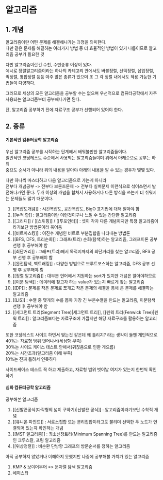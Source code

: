 # 알고리즘

## 1. 개념

알고리즘이란 어떤 문제를 해결해나가는 과정을 의미한다.  
다만 같은 문제를 해결하는 여러가지 방법 중 더 효율적인 방법이 있기 나름이므로 알고리즘 공부가 필요한 것  

다만 알고리즘이란건 수천, 수만종류 이상이 있다.  
예시로 정렬알고리즘이라는 하나의 카테고리 안에서도 버블정렬, 선택정렬, 삽입정렬, 퀵정렬, 병합정렬 등등 아주 많은 종류가 있으며 또 그 각 정렬 내에서도 적용 가능한 기법들이 다양하다.  

그러므로 세상의 모든 알고리즘을 공부할 수는 없으며 우선적으로 컴퓨터공학에서 자주 사용되는 알고리즘부터 공부해나가면 된다.

단, 알고리즘 공부하기 전에 자료구조 공부가 선행되어 있어야 한다.  


## 2. 종류

#### 기본적인 컴퓨터공학 알고리즘
우선 알고리즘 공부를 시작하는 단계에서 배워볼만한 알고리즘들이다.  
일반적인 코딩테스트 수준에서 사용되는 알고리즘들이며 위에서 아래순으로 공부는 하되  
중요도 순서가 아니라 위의 내용을 알아야 아래의 내용을 알 수 있는 경우가 몇몇 있다.  

다만 하나씩 마스터하고 다음 알고리즘으로 가는게 아니라  
전부다 개념공부 -> 전부다 브론즈문제 -> 전부다 실버문제 이런식으로 섞어쓰면서 발전해나가면 좋다.
두개 이상의 개념을 합쳐서 사용하거나 다른 방식을 쓰는게 더 쉬워지는 문제들도 많기 때문이다.

1) [[복잡도개념]] :  시간복잡도, 공간복잡도, BigO 표기법에 대해 알아야 함
2) [[누적 합]] : 알고리즘이란 이런것이구나 느낄 수 있는 간단한 알고리즘
3) [[그리디]] / [[스위핑]] / [[투포인터]] : 셋이 각자 다른 개념이지만 특정 알고리즘이라기보단 방법론이라 묶어둠
4) [[비트마스킹]] : 이진수 개념인 비트로 부분집합을 나타내는 방법론
5) [[BFS, DFS, 트리순회]] : 그래프(트리) 순회(탐색)하는 알고리즘, 그래프이론 공부 선행 후 공부해야 함
6) [[최단거리]] : 그래프(트리)에서 목적지까지의 최단거리를 찾는 알고리즘, BFS 공부 선행 후 공부해야 함
7) [[완전탐색, 백트래킹]] : 다양한 방법으로 브루트포스하는 알고리즘, DFS 공부 선행 후 공부해야 함
8) [[정렬 알고리즘]] : 대부분 언어에서 지원하는 sort가 있지만 개념은 알아야하므로
9) [[이분 탐색]] : 데이터에 찾고자 하는 value가 있는지 빠르게 찾는 알고리즘
10) [[DP]] : 문제를 작은 문제로 쪼개고 작은 문제의 해결을 통해 큰 문제를 해결하는 알고리즘
11) [[LIS]] : 수열 중 몇개의 수를 뽑아 가장 긴 부분수열을 만드는 알고리즘, 이분탐색 선행 후 공부해야 함
12) [[세그먼트 트리(Segment Tree)|세그먼트 트리]], [[펜윅 트리(Fenwick Tree)|펜윅 트리]] : 알고리즘보다는 자료구조에 가깝지만 해당 자료구조를 활용하는 알고리즘

또한 코딩테스트 사이트 하면서 맞는것 같은데 왜 틀리지? 라는 생각이 들땐 개인적으로
40%는 자료형 범위 벗어나서(세심함 부족)  
30%는 사이드 케이스 테스트 안해서(귀찮음으로 인한 게으름)  
20%는 시간초과(알고리즘 이해 부족)  
10%는 진짜 틀려서 인듯하다  
  
사이드케이스 테스트 꼭 하고 제출하고, 자료형 범위 벗어날 여지가 있는지 한번씩 확인하기  

#### 심화 컴퓨터공학 알고리즘

공부해본 알고리즘
1) [[신발끈공식(다각형의 넓이 구하기)|신발끈 공식]] : 알고리즘이라기보단 수학적 개념
2) [[유니온 파인드]] : 서로소집합 또는 분리집합이라고도 불리며 선택한 두 노드가 연결되어 있는지 확인하는 개념
3) [[MST 알고리즘]] : 최소신장트리(Minimum Spanning Tree)를 만드는 알고리즘인 크루스칼, 프림 알고리즘
4) [[위상정렬]] : 비순환 단방향 그래프의 방문순서를 정하는 알고리즘

아직 공부하지 않았거나 이해하지 못했지만 나중에 공부해볼 가치가 있는 알고리즘
1) KMP & 보이어무어 => 문자열 탐색 알고리즘
2) 에이스타